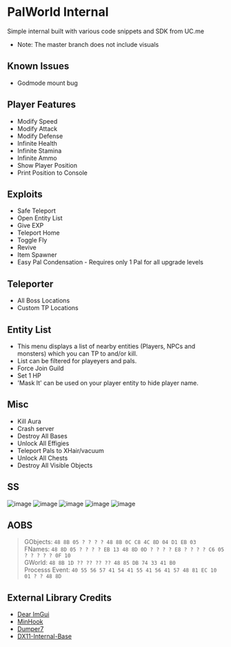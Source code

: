 # PalWorld Internal

Simple internal built with various code snippets and SDK from UC.me

- Note: The master branch does not include visuals

## Known Issues

- Godmode mount bug

## Player Features

- Modify Speed
- Modify Attack
- Modify Defense
- Infinite Health
- Infinite Stamina
- Infinite Ammo
- Show Player Position
- Print Position to Console

## Exploits

- Safe Teleport
- Open Entity List
- Give EXP
- Teleport Home
- Toggle Fly
- Revive
- Item Spawner
- Easy Pal Condensation - Requires only 1 Pal for all upgrade levels

## Teleporter

- All Boss Locations
- Custom TP Locations

## Entity List

- This menu displays a list of nearby entities (Players, NPCs and monsters) which you can TP to and/or kill.
- List can be filtered for playeyers and pals.
- Force Join Guild
- Set 1 HP
- 'Mask It' can be used on your player entity to hide player name.

## Misc

- Kill Aura
- Crash server
- Destroy All Bases
- Unlock All Effigies
- Teleport Pals to XHair/vacuum
- Unlock All Chests
- Destroy All Visible Objects

## SS

![image](https://github.com/NuLLxD/PalWorld-NetCrack-NuLL/assets/965358/e34db15b-dd00-4db6-88b3-f9a9604791b4)
![image](https://github.com/NuLLxD/PalWorld-NetCrack-NuLL/assets/965358/adf3fe60-82d8-4178-b2e1-2079733087c0)
![image](https://github.com/NuLLxD/PalWorld-NetCrack-NuLL/assets/965358/09827949-5b04-47cd-91f5-5f061b031bf3)
![image](https://github.com/NuLLxD/PalWorld-NetCrack-NuLL/assets/965358/f6fa879f-065b-4607-a2a9-9be52f1176f0)
![image](https://github.com/NuLLxD/PalWorld-NetCrack-NuLL/assets/965358/1c18de56-2bba-44bc-96d5-a7e280a7076b)

## AOBS

> GObjects: `48 8B 05 ? ? ? ? 48 8B 0C C8 4C 8D 04 D1 EB 03`<br>
> FNames: `48 8D 05 ? ? ? ? EB 13 48 8D 0D ? ? ? ? E8 ? ? ? ? C6 05 ? ? ? ? ? 0F 10`<br>
> GWorld: `48 8B 1D ?? ?? ?? ?? 48 85 DB 74 33 41 B0`<br>
> Processs Event: `40 55 56 57 41 54 41 55 41 56 41 57 48 81 EC 10 01 ? ? 48 8D`

## External Library Credits

- [Dear ImGui](https://github.com/ocornut/imgui)
- [MinHook](https://github.com/TsudaKageyu/minhook)
- [Dumper7](https://github.com/Encryqed/Dumper-7)
- [DX11-Internal-Base](https://github.com/NightFyre/DX11-ImGui-Internal-Hook)
